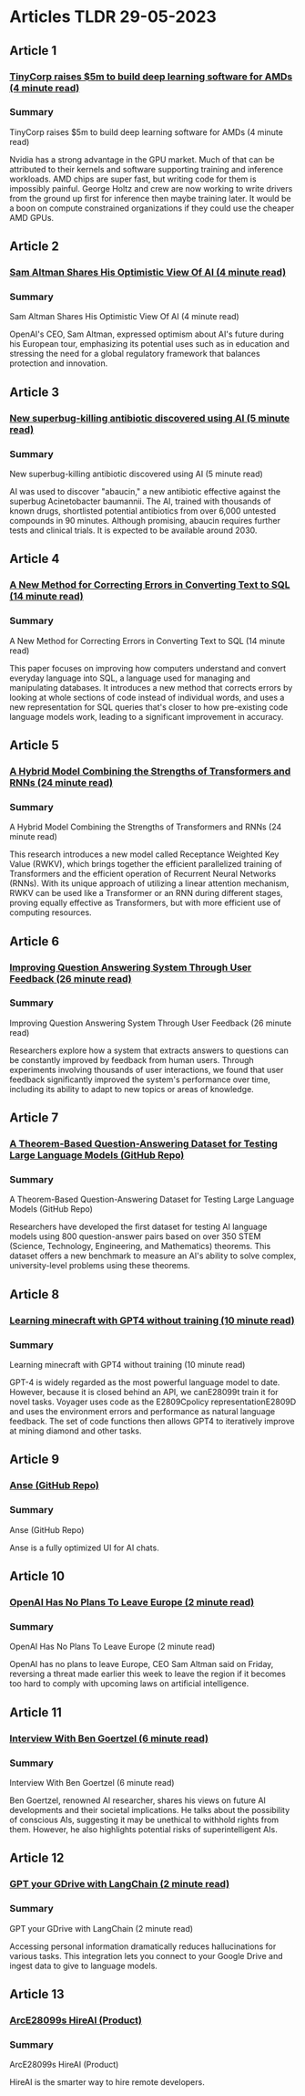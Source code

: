 # Articles TLDR  29-05-2023

## Article 1
### [TinyCorp raises $5m to build deep learning software for AMDs (4 minute read)](https://tldr.tech)
### Summary 
 TinyCorp raises $5m to build deep learning software for AMDs (4 minute read)

Nvidia has a strong advantage in the GPU market. Much of that can be attributed to their kernels and software supporting training and inference workloads. AMD chips are super fast, but writing code for them is impossibly painful. George Holtz and crew are now working to write drivers from the ground up first for inference then maybe training later. It would be a boon on compute constrained organizations if they could use the cheaper AMD GPUs.

## Article 2
### [Sam Altman Shares His Optimistic View Of AI (4 minute read)](https://tldr.tech)
### Summary 
 Sam Altman Shares His Optimistic View Of AI (4 minute read)

OpenAI's CEO, Sam Altman, expressed optimism about AI's future during his European tour, emphasizing its potential uses such as in education and stressing the need for a global regulatory framework that balances protection and innovation.

## Article 3
### [New superbug-killing antibiotic discovered using AI (5 minute read)](https://tldr.tech)
### Summary 
 New superbug-killing antibiotic discovered using AI (5 minute read)

AI was used to discover "abaucin," a new antibiotic effective against the superbug Acinetobacter baumannii. The AI, trained with thousands of known drugs, shortlisted potential antibiotics from over 6,000 untested compounds in 90 minutes. Although promising, abaucin requires further tests and clinical trials. It is expected to be available around 2030.

## Article 4
### [A New Method for Correcting Errors in Converting Text to SQL (14 minute read)](https://tldr.tech)
### Summary 
 A New Method for Correcting Errors in Converting Text to SQL (14 minute read)

This paper focuses on improving how computers understand and convert everyday language into SQL, a language used for managing and manipulating databases. It introduces a new method that corrects errors by looking at whole sections of code instead of individual words, and uses a new representation for SQL queries that's closer to how pre-existing code language models work, leading to a significant improvement in accuracy.</span>

## Article 5
### [A Hybrid Model Combining the Strengths of Transformers and RNNs (24 minute read)](https://tldr.tech)
### Summary 
 A Hybrid Model Combining the Strengths of Transformers and RNNs (24 minute read)

This research introduces a new model called Receptance Weighted Key Value (RWKV), which brings together the efficient parallelized training of Transformers and the efficient operation of Recurrent Neural Networks (RNNs). With its unique approach of utilizing a linear attention mechanism, RWKV can be used like a Transformer or an RNN during different stages, proving equally effective as Transformers, but with more efficient use of computing resources.

## Article 6
### [Improving Question Answering System Through User Feedback (26 minute read)](https://tldr.tech)
### Summary 
 Improving Question Answering System Through User Feedback (26 minute read)

Researchers explore how a system that extracts answers to questions can be constantly improved by feedback from human users. Through experiments involving thousands of user interactions, we found that user feedback significantly improved the system's performance over time, including its ability to adapt to new topics or areas of knowledge.

## Article 7
### [A Theorem-Based Question-Answering Dataset for Testing Large Language Models (GitHub Repo)](https://tldr.tech)
### Summary 
 A Theorem-Based Question-Answering Dataset for Testing Large Language Models (GitHub Repo)

Researchers have developed the first dataset for testing AI language models using 800 question-answer pairs based on over 350 STEM (Science, Technology, Engineering, and Mathematics) theorems. This dataset offers a new benchmark to measure an AI's ability to solve complex, university-level problems using these theorems.

## Article 8
### [Learning minecraft with GPT4 without training (10 minute read)](https://tldr.tech)
### Summary 
 Learning minecraft with GPT4 without training (10 minute read)

GPT-4 is widely regarded as the most powerful language model to date. However, because it is closed behind an API, we canE28099t train it for novel tasks. Voyager uses code as the E2809Cpolicy representationE2809D and uses the environment errors and performance as natural language feedback. The set of code functions then allows GPT4 to iteratively improve at mining diamond and other tasks.

## Article 9
### [Anse (GitHub Repo)](https://tldr.tech)
### Summary 
 Anse (GitHub Repo)

Anse is a fully optimized UI for AI chats.</span>

## Article 10
### [OpenAI Has No Plans To Leave Europe (2 minute read)](https://tldr.tech)
### Summary 
 OpenAI Has No Plans To Leave Europe (2 minute read)

OpenAI has no plans to leave Europe, CEO Sam Altman said on Friday, reversing a threat made earlier this week to leave the region if it becomes too hard to comply with upcoming laws on artificial intelligence.

## Article 11
### [Interview With Ben Goertzel (6 minute read)](https://tldr.tech)
### Summary 
 Interview With Ben Goertzel (6 minute read)

Ben Goertzel, renowned AI researcher, shares his views on future AI developments and their societal implications. He talks about the possibility of conscious AIs, suggesting it may be unethical to withhold rights from them. However, he also highlights potential risks of superintelligent AIs.

## Article 12
### [GPT your GDrive with LangChain (2 minute read)](https://tldr.tech)
### Summary 
 GPT your GDrive with LangChain (2 minute read)

Accessing personal information dramatically reduces hallucinations for various tasks. This integration lets you connect to your Google Drive and ingest data to give to language models.

## Article 13
### [ArcE28099s HireAI (Product)](https://tldr.tech)
### Summary 
 ArcE28099s HireAI (Product)

HireAI is the smarter way to hire remote developers.

